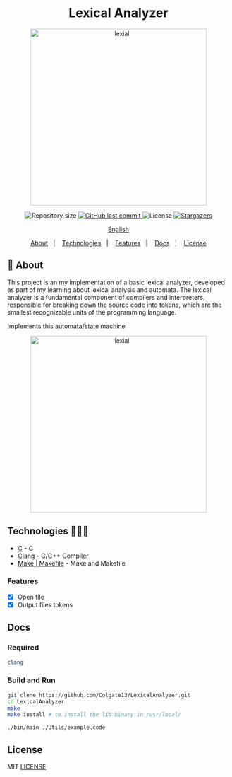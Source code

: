 <h1 align="center">Lexical Analyzer</h1>

<p align="center">
   <img src="https://github.com/Colgate13/LexicalAnalyzer/assets/54006467/f2fe3f29-23c1-467b-af2d-597a378a31b2" alt="lexial" width="400"/>
</p>

<p align="center">	
  <img alt="Repository size" src="https://img.shields.io/github/repo-size/Colgate13/LexicalAnalyzer?color=774DD6">

  <a href="https://github.com/Colgate13/LexicalAnalyzer/commits">
    <img alt="GitHub last commit" src="https://img.shields.io/github/last-commit/Colgate13/LexicalAnalyzer?color=774DD6">
  </a> 
  <img alt="License" src="https://img.shields.io/badge/license-MIT-8257E5">
  <a href="https://github.com/Colgate13/LexicalAnalyzer/stargazers">
    <img alt="Stargazers" src="https://img.shields.io/github/stars/Colgate13/LexicalAnalyzer?color=8257E5&logo=github">
  </a>
</p>

<p align="center">
    <a href="README.md">English</a>
 </p>

 <p align="center">
  <a href="#about">About</a>&nbsp;&nbsp;&nbsp;|&nbsp;&nbsp;&nbsp;
  <a href="#technologies">Technologies</a>&nbsp;&nbsp;&nbsp;|&nbsp;&nbsp;&nbsp;
  <a href="#features">Features</a>&nbsp;&nbsp;&nbsp;|&nbsp;&nbsp;&nbsp;
  <a href="#docs">Docs</a>&nbsp;&nbsp;&nbsp;|&nbsp;&nbsp;&nbsp;
  <a href="#license">License</a>
</p>

## :notebook: About

<div id="about"></div>

This project is an my implementation of a basic lexical analyzer, developed as part of my learning about lexical analysis and automata. The lexical analyzer is a fundamental component of compilers and interpreters, responsible for breaking down the source code into tokens, which are the smallest recognizable units of the programming language.

Implements this automata/state machine
<p align="center">
   <img src="https://github.com/Colgate13/LexicalAnalyzer/assets/54006467/5cbd69e3-6469-40e8-9a7b-2e1500ae2090" alt="lexial" width="400"/>
</p>

## Technologies 🐱‍🏍🎂

<div id="technologies"></div>

- [C](https://www.gnu.org/software/gnu-c-manual/) - C
- [Clang](https://clang.llvm.org/) - C/C++ Compiler
- [Make | Makefile](https://www.gnu.org/software/make/) - Make and Makefile

### Features

<div id="features"></div>

- [x] Open file
- [x] Output files tokens

## Docs
<div id="docs"></div>

### Required
```sh
clang
```

### Build and Run
```sh
git clone https://github.com/Colgate13/LexicalAnalyzer.git
cd LexicalAnalyzer
make
make install # to install the lib binary in /usr/local/

./bin/main ./Utils/example.code
```

## License

<div id="license"></div>

MIT [LICENSE](LICENSE.md)
